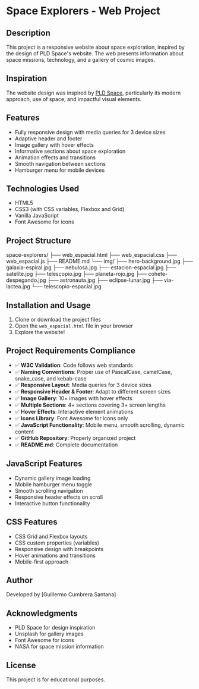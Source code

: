 # Space Explorers - Web Project

## Description

This project is a responsive website about space exploration, inspired by the design of PLD Space's website. The web presents information about space missions, technology, and a gallery of cosmic images.

## Inspiration

The website design was inspired by [PLD Space](https://www.pldspace.com/es/), particularly its modern approach, use of space, and impactful visual elements.

## Features

- Fully responsive design with media queries for 3 device sizes
- Adaptive header and footer
- Image gallery with hover effects
- Informative sections about space exploration
- Animation effects and transitions
- Smooth navigation between sections
- Hamburger menu for mobile devices

## Technologies Used

- HTML5
- CSS3 (with CSS variables, Flexbox and Grid)
- Vanilla JavaScript
- Font Awesome for icons

## Project Structure
space-explorers/
├── web_espacial.html
├── web_espacial.css
├── web_espacial.js
├── README.md
└── img/
    ├── hero-background.jpg
    ├── galaxia-espiral.jpg
    ├── nebulosa.jpg
    ├── estacion-espacial.jpg
    ├── satelite.jpg
    ├── telescopio.jpg
    ├── planeta-rojo.jpg
    ├── cohete-despegando.jpg
    ├── astronauta.jpg
    ├── eclipse-lunar.jpg
    ├── via-lactea.jpg
    └── telescopio-espacial.jpg

## Installation and Usage

1. Clone or download the project files
2. Open the `web_espacial.html` file in your browser
3. Explore the website!

## Project Requirements Compliance

- ✅ **W3C Validation**: Code follows web standards
- ✅ **Naming Conventions**: Proper use of PascalCase, camelCase, snake_case, and kebab-case
- ✅ **Responsive Layout**: Media queries for 3 device sizes
- ✅ **Responsive Header & Footer**: Adapt to different screen sizes
- ✅ **Image Gallery**: 10+ images with hover effects
- ✅ **Multiple Sections**: 4+ sections covering 3+ screen lengths
- ✅ **Hover Effects**: Interactive element animations
- ✅ **Icons Library**: Font Awesome for icons only
- ✅ **JavaScript Functionality**: Mobile menu, smooth scrolling, dynamic content
- ✅ **GitHub Repository**: Properly organized project
- ✅ **README.md**: Complete documentation

## JavaScript Features

- Dynamic gallery image loading
- Mobile hamburger menu toggle
- Smooth scrolling navigation
- Responsive header effects on scroll
- Interactive button functionality

## CSS Features

- CSS Grid and Flexbox layouts
- CSS custom properties (variables)
- Responsive design with breakpoints
- Hover animations and transitions
- Mobile-first approach

## Author

Developed by [Guillermo Cumbrera Santana]

## Acknowledgments

- PLD Space for design inspiration
- Unsplash for gallery images
- Font Awesome for icons
- NASA for space mission information

## License

This project is for educational purposes.
